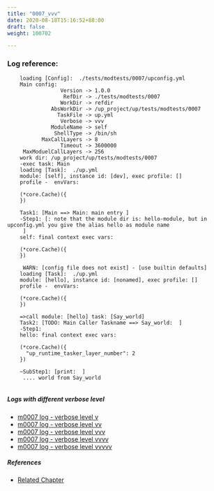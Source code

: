 ```yaml
---
title: "0007_vvv"
date: 2020-08-18T15:16:52+88:00
draft: false
weight: 100702

---
```


### Log reference: <no value>

```
    loading [Config]:  ./tests/modtests/0007/upconfig.yml
    Main config:
                 Version -> 1.0.0
                  RefDir -> ./tests/modtests/0007
                 WorkDir -> refdir
              AbsWorkDir -> /up_project/up/tests/modtests/0007
                TaskFile -> up.yml
                 Verbose -> vvv
              ModuleName -> self
               ShellType -> /bin/sh
           MaxCallLayers -> 8
                 Timeout -> 3600000
     MaxModuelCallLayers -> 256
    work dir: /up_project/up/tests/modtests/0007
    -exec task: Main
    loading [Task]:  ./up.yml
    module: [self], instance id: [dev], exec profile: []
    profile -  envVars:
    
    (*core.Cache)({
    })
    
    Task1: [Main ==> Main: main entry ]
    -Step1: [: note that the module dir is: hello-module, but in upconfig.yml you give the alias hello as module name
     ]
    self: final context exec vars:
    
    (*core.Cache)({
    })
    
     WARN: [config file does not exist] - [use builtin defaults]
    loading [Task]:  ./up.yml
    module: [hello], instance id: [nonamed], exec profile: []
    profile -  envVars:
    
    (*core.Cache)({
    })
    
    =>call module: [hello] task: [Say_world]
    Task2: [TODO: Main Caller Taskname ==> Say_world:  ]
    -Step1:
    hello: final context exec vars:
    
    (*core.Cache)({
      "up_runtime_tasker_layer_number": 2
    })
    
    ~SubStep1: [print:  ]
     .... world from Say_world
    
```

##### Logs with different verbose level
* [m0007 log - verbose level v](../../logs/m0007_v)
* [m0007 log - verbose level vv](../../logs/m0007_vv)
* [m0007 log - verbose level vvv](../../logs/m0007_vvv)
* [m0007 log - verbose level vvvv](../../logs/m0007_vvvv)
* [m0007 log - verbose level vvvvv](../../logs/m0007_vvvvv)

##### References
* [Related Chapter](../../module/0007)
